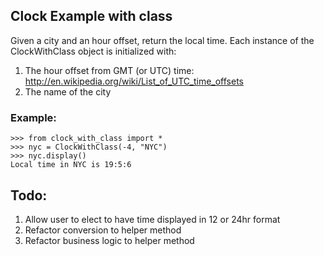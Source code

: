 ## Clock Example with class

Given a city and an hour offset, return the local time. Each instance of the ClockWithClass object is initialized with:
1. The hour offset from GMT (or UTC) time: http://en.wikipedia.org/wiki/List_of_UTC_time_offsets
1. The name of the city

### Example:

```
>>> from clock_with_class import *
>>> nyc = ClockWithClass(-4, "NYC")
>>> nyc.display()
Local time in NYC is 19:5:6
```

## Todo:

1. Allow user to elect to have time displayed in 12 or 24hr format
1. Refactor conversion to helper method
1. Refactor business logic to helper method